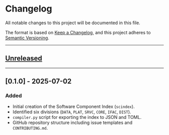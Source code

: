 # Changelog

All notable changes to this project will be documented in this file.

The format is based on [Keep a Changelog](https://keepachangelog.com/en/1.0.0/),
and this project adheres to [Semantic Versioning](https://semver.org/spec/v2.0.0.html).

---

## [Unreleased]


---

## [0.1.0] - 2025-07-02

### Added
- Initial creation of the Software Component Index (`scindex`).
- Identified six divisions (`DATA`, `PLAT`, `SRVC`, `CORE`, `IFAC`, `DIST`).
- `compiler.py` script for exporting the index to JSON and TOML.
- GitHub repository structure including issue templates and `CONTRIBUTING.md`.

[unreleased]: https://github.com/scindex/scindex/compare/v0.1.0...HEAD
[0.0.1]: https://github.com/scindex/scindex/releases/tag/v0.1.0